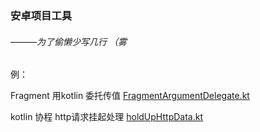 ### 安卓项目工具    

###### ———为了偷懒少写几行 （雾

例：

Fragment 用kotlin 委托传值
[FragmentArgumentDelegate.kt](https://gist.github.com/Hasiy/71685c0665ee4a159443ffc2bd3db8a3)

kotlin 协程 http请求挂起处理
[holdUpHttpData.kt](https://gist.github.com/Hasiy/e9fccbbc65a4e9f684c0b85c8c933a8c)
